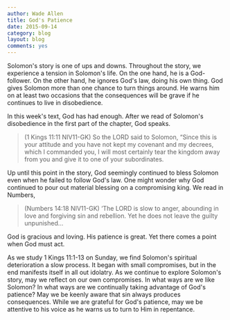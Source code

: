 ```yaml
---
author: Wade Allen
title: God's Patience
date: 2015-09-14
category: blog
layout: blog
comments: yes
---
```

 
Solomon's story is one of ups and downs. Throughout the story, we experience a tension in Solomon's life. On the one hand, he is a God-follower. On the other hand, he ignores God's law, doing his own thing. God gives Solomon more than one chance to turn things around. He warns him on at least two occasions that the consequences will be grave if he continues to live in disobedience.

In this week's text, God has had enough. After we read of Solomon's disobedience in the first part of the chapter, God speaks.

>(1 Kings 11:11 NIV11-GK) So the LORD said to Solomon, “Since this is your attitude and you have not kept my covenant and my decrees, which I commanded you, I will most certainly tear the kingdom away from you and give it to one of your subordinates.

Up until this point in the story, God seemingly continued to bless Solomon even when he failed to follow God's law. One might wonder why God continued to pour out material blessing on a compromising king. We read in Numbers,

>(Numbers 14:18 NIV11-GK) ‘The LORD is slow to anger, abounding in love and forgiving sin and rebellion. Yet he does not leave the guilty unpunished...

God is gracious and loving. His patience is great. Yet there comes a point when God must act. 

As we study 1 Kings 11:1-13 on Sunday, we find Solomon's spiritual deterioration a slow process. It began with small compromises, but in the end manifests itself in all out idolatry. As we continue to explore Solomon's story, may we reflect on our own compromises. In what ways are we like Solomon? In what ways are we continually taking advantage of God's patience? May we be keenly aware that sin always produces consequences. While we are grateful for God's patience, may we be attentive to his voice as he warns us to turn to Him in repentance.



